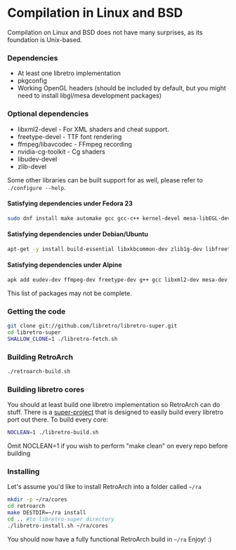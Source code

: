 # Compilation in Linux and BSD

Compilation on Linux and BSD does not have many surprises, as its foundation is Unix-based.

### Dependencies
- At least one libretro implementation  
- pkgconfig  
- Working OpenGL headers (should be included by default, but you might need to install libgl/mesa development packages)

### Optional dependencies
- libxml2-devel - For XML shaders and cheat support.
- freetype-devel - TTF font rendering
- ffmpeg/libavcodec - FFmpeg recording
- nvidia-cg-toolkit - Cg shaders
- libudev-devel
- zlib-devel

Some other libraries can be built support for as well, please refer to `./configure --help`.

#### Satisfying dependencies under Fedora 23
```bash
sudo dnf install make automake gcc gcc-c++ kernel-devel mesa-libEGL-devel libv4l-devel libxkbcommon-devel mesa-libgbm-devel Cg libCg zlib-devel freetype-devel libxml2-devel ffmpeg-devel SDL2-devel SDL-devel perl-X11-Protocol perl-Net-DBus pulseaudio-libs-devel openal-soft-devel libusb-devel
```

#### Satisfying dependencies under Debian/Ubuntu
```bash
apt-get -y install build-essential libxkbcommon-dev zlib1g-dev libfreetype6-dev libegl1-mesa-dev libgles2-mesa-dev libgbm-dev nvidia-cg-toolkit nvidia-cg-dev libavcodec-dev libsdl2-dev libsdl-image1.2-dev libxml2-dev yasm
```

#### Satisfying dependencies under Alpine
```sh
apk add eudev-dev ffmpeg-dev freetype-dev g++ gcc libxml2-dev mesa-dev pkgconf zlib-dev
```

This list of packages may not be complete.
### Getting the code
```bash
git clone git://github.com/libretro/libretro-super.git
cd libretro-super
SHALLOW_CLONE=1 ./libretro-fetch.sh
```

### Building RetroArch
```bash
./retroarch-build.sh
```

### Building libretro cores
You should at least build one libretro implementation so RetroArch can do stuff.
There is a [super-project](https://github.com/libretro/libretro-super) that is designed to easily build every libretro port out there. To build every core:
```bash
NOCLEAN=1 ./libretro-build.sh
```
Omit NOCLEAN=1 if you wish to perform "make clean" on every repo before building 

### Installing
Let's assume you'd like to install RetroArch into a folder called `~/ra`
```bash
mkdir -p ~/ra/cores
cd retroarch
make DESTDIR=~/ra install
cd .. #to libretro-super directory
./libretro-install.sh ~/ra/cores
```
You should now have a fully functional RetroArch build in `~/ra` Enjoy! :)
